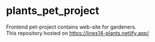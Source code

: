 # plants_pet_project
Frontend pet-project contains web-site for gardeners.<br>
This repository hosted on https://lines14-plants.netlify.app/
